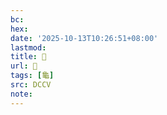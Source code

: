 ```yaml
---
bc:
hex:
date: '2025-10-13T10:26:51+08:00'
lastmod:
title: 􂥅
url: 􂥅
tags: [龜]
src: DCCV
note:
---
```

